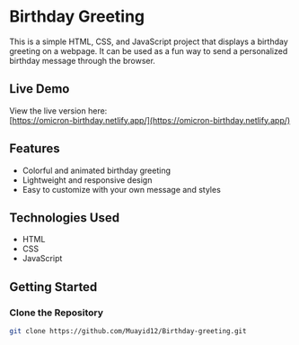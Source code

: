 # Birthday Greeting

This is a simple HTML, CSS, and JavaScript project that displays a birthday greeting on a webpage. It can be used as a fun way to send a personalized birthday message through the browser.

## Live Demo

View the live version here:  
[https://omicron-birthday.netlify.app/](https://omicron-birthday.netlify.app/)

## Features

- Colorful and animated birthday greeting
- Lightweight and responsive design
- Easy to customize with your own message and styles

## Technologies Used

- HTML
- CSS
- JavaScript

## Getting Started

### Clone the Repository

```bash
git clone https://github.com/Muayid12/Birthday-greeting.git
